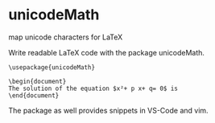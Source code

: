 # unicodeMath
map unicode characters for LaTeX

Write readable LaTeX code with the package unicodeMath.

    \usepackage{unicodeMath}
    
    \begin{document}
    The solution of the equation $x²+ p x+ q= 0$ is
    \end{document}

The package as well provides snippets in VS-Code and vim.   
